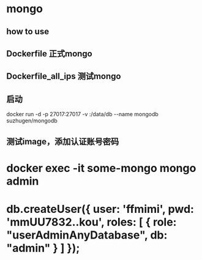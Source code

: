 # mongo

## how to use

## Dockerfile 正式mongo


## Dockerfile_all_ips 测试mongo


## 启动

docker run -d -p 27017:27017 -v <db-dir>:/data/db --name mongodb suzhugen/mongodb


## 测试image，添加认证账号密码

# docker exec -it some-mongo mongo admin
# db.createUser({ user: 'ffmimi', pwd: 'mmUU7832..kou', roles: [ { role: "userAdminAnyDatabase", db: "admin" } ] });


